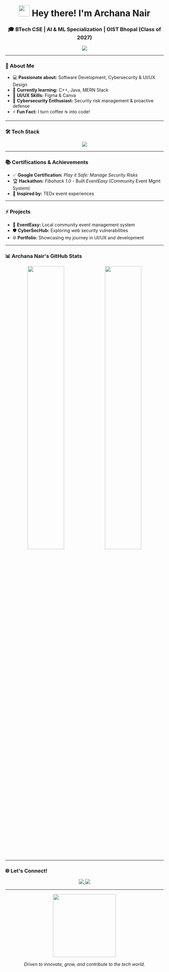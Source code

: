 <h1 align="center"> 
  <img src="https://media.giphy.com/media/hvRJCLFzcasrR4ia7z/giphy.gif" width="35px"> 
  Hey there! I'm Archana Nair  
</h1>

<h3 align="center">🎓 BTech CSE | AI & ML Specialization | OIST Bhopal (Class of 2027)</h3>

<p align="center">
  <img src="https://readme-typing-svg.herokuapp.com?font=Fira+Code&pause=1000&color=F78A4C&center=true&width=500&lines=Aspiring+Software+Developer...;MERN+Stack+Developer...;Cybersecurity+Analyst...;UI%2FUX+Designer...;Tech+Enthusiast..." />
</p>

---

### 🚀 About Me 

- 💻 **Passionate about:** Software Development, Cybersecurity & UI/UX Design  
- 🌱 **Currently learning:** C++, Java, MERN Stack  
- 🎨 **UI/UX Skills:** Figma & Canva  
- 🔐 **Cybersecurity Enthusiast:** Security risk management & proactive defense  
- ⚡ **Fun Fact:** I turn coffee ☕ into code!  

---

### 🛠️ Tech Stack

<p align="center">
  <img src="https://skillicons.dev/icons?i=python,c,cpp,java,mysql,html,css,js,react,nodejs,mongodb,figma,canva" />
</p>

---

### 📚 Certifications & Achievements  

- ✅ **Google Certification:** *Play it Safe: Manage Security Risks*  
- 🏆 **Hackathon:** *Fibohack 1.0* - Built *EventEasy* (Community Event Mgmt System)  
- 🎤 **Inspired by:** TEDx event experiences  

---

### ⚡ Projects  

- 🚀 **EventEasy:** Local community event management system   
- 🛡️ **CyberSecHub:** Exploring web security vulnerabilities  
- 🌐 **Portfolio:** Showcasing my journey in UI/UX and development  

---

### 📊 Archana Nair's GitHub Stats  

<p align="center">
  <img src="https://github-readme-stats.vercel.app/api?username=Archana7224&show_icons=true&theme=radical" width="48%"/>
  <img src="https://github-readme-streak-stats.herokuapp.com/?user=Archana7224&theme=radical" width="48%"/>
</p>

---

### 🌐 Let's Connect!  

<p align="center">
  <a href="https://www.linkedin.com/in/archana-nair-399bb0285/">
    <img src="https://img.shields.io/badge/LinkedIn-%230A66C2.svg?&style=for-the-badge&logo=linkedin&logoColor=white" />
  </a>
  <a href="https://github.com/Archana7224">
    <img src="https://img.shields.io/badge/GitHub-171515.svg?&style=for-the-badge&logo=github&logoColor=white" />
  </a>
</p>

---

<p align="center">
  <img src="https://media.giphy.com/media/Q6tVvqS0E1D9nt4xnO/giphy.gif" width="200px">
</p>

<p align="center"><i>Driven to innovate, grow, and contribute to the tech world.</i></p>
